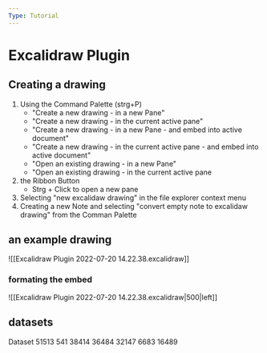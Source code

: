 ```yaml
---
Type: Tutorial
---
```






# Excalidraw Plugin

## Creating a drawing 

1. Using the Command Palette (strg+P)
	- "Create a new drawing - in a new Pane"
	- "Create a new drawing - in the current active pane"
	- "Create a new drawing - in a new Pane - and embed into active document"
	- "Create a new drawing - in the current active pane - and embed into active document"
	- "Open an existing drawing - in a new Pane"
	- "Open an existing drawing - in the current active pane
2. the Ribbon Button
	- Strg + Click to open a new pane
3. Selecting "new excalidaw drawing" in the file explorer context menu
4. Creating a new Note and selecting "convert empty note to excalidaw drawing" from the Comman Palette

## an example drawing
 
![[Excalidraw Plugin 2022-07-20 14.22.38.excalidraw]]

### formating the embed

![[Excalidraw Plugin 2022-07-20 14.22.38.excalidraw|500|left]]


## datasets

Dataset
51513
541
38414
36484
32147
6683
16489